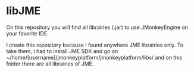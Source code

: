 # libJME

On this repository you will find all librairies (.jar) to use JMonkeyEngine on your favorite IDE.

I create this repository because I found anywhere JME librairies only. To take them, I had to install JME SDK and go on 
~/home/[username]/jmonkeyplatform/jmonkeyplatform/libs/ and on this folder there are all librairies of JME. 
